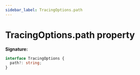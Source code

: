 ```yaml
---
sidebar_label: TracingOptions.path
---
```


# TracingOptions.path property

**Signature:**

```typescript
interface TracingOptions {
  path?: string;
}
```

